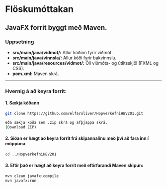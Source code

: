 # Flöskumóttakan
JavaFX forrit byggt með Maven.
---

### Uppsetning
- **src/main/java/vidmot/:** Allur kóðinn fyrir viðmót.
- **src/main/java/vinnsla/:** Allur kóði fyrir bakvinnslu.
- **src/main/java/resources/vidmot/:** Öll viðmóts- og útlitsskjöl (FXML og CSS).
- **pom.xml:** Maven skrá.
---

### Hvernig á að keyra forrit:
#### 1. Sækja kóðann
```bash
git clone https://github.com/elfaroliver/HopverkefniHBV201.git

eða sækja kóða sem .zip skrá og afþjappa skrá.
(Download ZIP)
```

#### 2. Síðan er hægt að keyra forrit frá skipannalínu með því að fara inn í möppuna
```bash
cd ../HopverkefniHBV201
```

#### 3. Eftir það er hægt að keyra forrit með eftirfarandi Maven skipun:
```bash
mvn clean javafx:compile
mvn javafx:run
```
